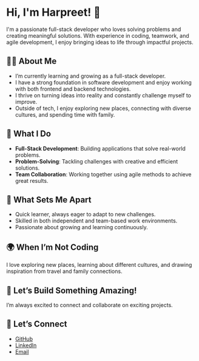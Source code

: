 # Hi, I'm Harpreet! 👋  

I'm a passionate full-stack developer who loves solving problems and creating meaningful solutions. With experience in coding, teamwork, and agile development, I enjoy bringing ideas to life through impactful projects.  


## 🧑‍💻 About Me  
- I’m currently learning and growing as a full-stack developer.  
- I have a strong foundation in software development and enjoy working with both frontend and backend technologies.  
- I thrive on turning ideas into reality and constantly challenge myself to improve.  
- Outside of tech, I enjoy exploring new places, connecting with diverse cultures, and spending time with family.  


## 🔧 What I Do  
- **Full-Stack Development**: Building applications that solve real-world problems.  
- **Problem-Solving**: Tackling challenges with creative and efficient solutions.  
- **Team Collaboration**: Working together using agile methods to achieve great results.  


## 🌟 What Sets Me Apart  
- Quick learner, always eager to adapt to new challenges.  
- Skilled in both independent and team-based work environments.  
- Passionate about growing and learning continuously.  


## 🌍 When I’m Not Coding  
I love exploring new places, learning about different cultures, and drawing inspiration from travel and family connections.  


## 🚀 Let’s Build Something Amazing!  
I’m always excited to connect and collaborate on exciting projects.  


## 🤝 Let’s Connect  
- [GitHub](https://github.com/slatch05)  
- [LinkedIn](https://www.linkedin.com/in/harpreet-singh-slatch-894b94168/)  
- [Email](mailto:blue_slatch@yahoo.com)  
